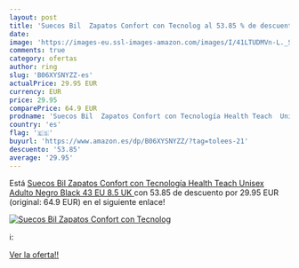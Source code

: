 ```yaml
---
layout: post
title: 'Suecos Bil  Zapatos Confort con Tecnolog al 53.85 % de descuento'
date: 
image: 'https://images-eu.ssl-images-amazon.com/images/I/41LTUDMVn-L._SL200_.jpg'
comments: true
category: ofertas
author: ring
slug: 'B06XYSNYZZ-es'
actualPrice: 29.95 EUR
currency: EUR
price: 29.95
comparePrice: 64.9 EUR
prodname: 'Suecos Bil  Zapatos Confort con Tecnología Health Teach  Unisex Adulto  Negro  Black   43 EU  8.5 UK '
country: 'es'
flag: '🇪🇸'
buyurl: 'https://www.amazon.es/dp/B06XYSNYZZ/?tag=tolees-21'
descuento: '53.85'
average: '29.95'
---
```


Está [Suecos Bil  Zapatos Confort con Tecnología Health Teach  Unisex Adulto  Negro  Black   43 EU  8.5 UK ](https://www.amazon.es/dp/B06XYSNYZZ/?tag=tolees-21) con 53.85 de descuento por 29.95 EUR (original: 64.9 EUR) en el siguiente enlace!

[![Suecos Bil  Zapatos Confort con Tecnolog](https://images-eu.ssl-images-amazon.com/images/I/41LTUDMVn-L._SL200_.jpg)](https://www.amazon.es/dp/B06XYSNYZZ/?tag=tolees-21)

ℹ️:


[Ver la oferta!!](https://www.amazon.es/dp/B06XYSNYZZ/?tag=tolees-21)
